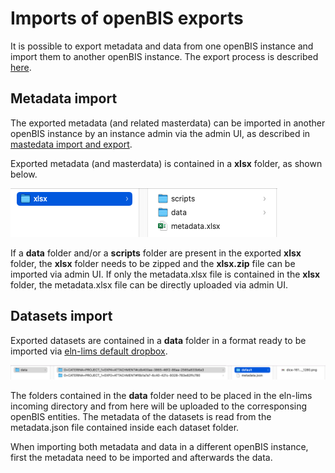 # Imports of openBIS exports

It is possible to export metadata and data from one openBIS instance and import them to another openBIS instance.
The export process is described [here](../../general-users/data-export.md).


## Metadata import

The exported metadata (and related masterdata) can be imported in another openBIS instance by an instance admin via the admin UI, as described in [mastedata import and export](./masterdata-exports-and-imports.md). 

Exported metadata (and masterdata) is contained in a **xlsx** folder, as shown below.

![image info](img/xlxs-folder.png)


If a **data** folder and/or a **scripts** folder are present in the exported **xlsx** folder, the **xlsx** folder needs to be zipped and the **xlsx.zip** file can be imported via admin UI.
If only the metadata.xlsx file is contained in the **xlsx** folder, the metadata.xlsx file can be directly uploaded via admin UI.



## Datasets import

Exported datasets are contained in a **data** folder in a format ready to be imported via [eln-lims default dropbox](../../general-users/data-upload.md#data-upload-via-dropbox).

![image info](img/import-data-folder.png)

The folders contained in the **data** folder need to be placed in the eln-lims incoming directory and from here will be uploaded to the corresponsing openBIS entities. The metadata of the datasets is read from the metadata.json file contained inside each dataset folder.

When importing both metadata and data in a different openBIS instance, first the metadata need to be imported and afterwards the data. 



